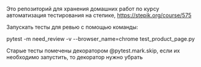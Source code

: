 Это репозиторий для хранения домашних работ по курсу автоматизация тестирования на степике, https://stepik.org/course/575  

Запускать тесты для ревью с помощью команды:  

pytest -m need_review -v --browser_name=chrome test_product_page.py 

Старые тесты помечены декоратором @pytest.mark.skip, если их необходимо запустить, то декоратор нужно убрать  

